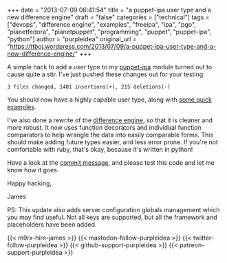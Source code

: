 +++
date = "2013-07-09 06:41:54"
title = "a puppet-ipa user type and a new difference engine"
draft = "false"
categories = ["technical"]
tags = ["devops", "difference engine", "examples", "freeipa", "ipa", "pgo", "planetfedora", "planetpuppet", "programming", "puppet", "puppet-ipa", "python"]
author = "purpleidea"
original_url = "https://ttboj.wordpress.com/2013/07/09/a-puppet-ipa-user-type-and-a-new-difference-engine/"
+++

A simple hack to add a <em>user</em> type to my <a href="https://github.com/purpleidea/puppet-ipa">puppet-ipa</a> module turned out to cause quite a stir. I've just pushed these changes out for your testing:
```
3 files changed, 1401 insertions(+), 215 deletions(-)
```
You should now have a highly capable user type, along with <a href="https://github.com/purpleidea/puppet-ipa/blob/master/examples/simple-usage3.pp#L13">some quick examples</a>.

I've also done a rewrite of the <a href="https://github.com/purpleidea/puppet-ipa/blob/master/files/diff.py">difference engine</a>, so that it is cleaner and more robust. It now uses function decorators and individual function comparators to help wrangle the data into easily comparable forms. This should make adding future types easier, and less error prone. If you're not comfortable with ruby, that's okay, because it's written in python!

Have a look at the <a href="https://github.com/purpleidea/puppet-ipa/commit/ba515e13968bf83902735cfb7be33556db6ae4ec">commit message</a>, and please test this code and let me know how it goes.

Happy hacking,

James

PS: This update also adds server configuration globals management which you may find useful. Not all keys are supported, but all the framework and placeholders have been added.

{{< m9rx-hire-james >}}
{{< mastodon-follow-purpleidea >}}
{{< twitter-follow-purpleidea >}}
{{< github-support-purpleidea >}}
{{< patreon-support-purpleidea >}}
